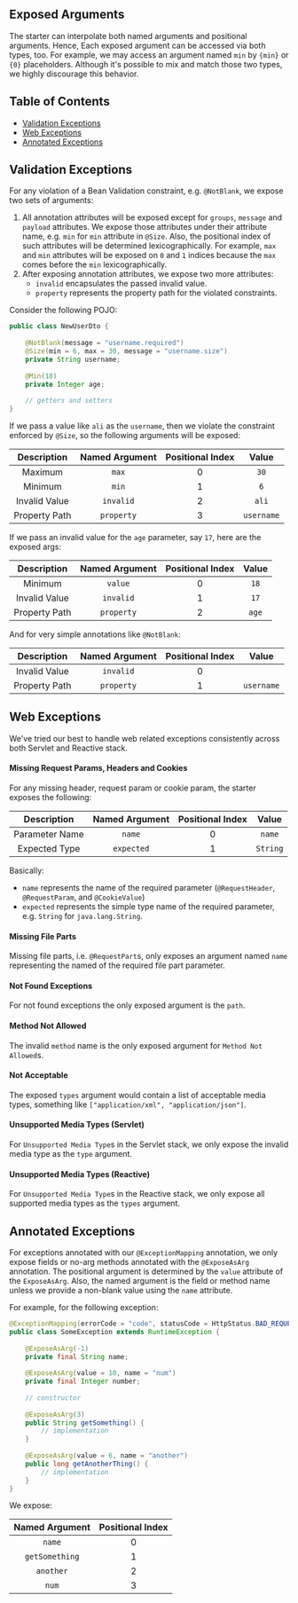 Exposed Arguments
--
The starter can interpolate both named arguments and positional arguments. Hence, Each exposed argument can be accessed via
both types, too. For example, we may access an argument named `min` by `{min}` or `{0}` placeholders. Although it's possible
to mix and match those two types, we highly discourage this behavior.

## Table of Contents

  * [Validation Exceptions](#validation-exceptions) 
  * [Web Exceptions](#web-exceptions)
  * [Annotated Exceptions](#annotated-exceptions)
  
## Validation Exceptions
For any violation of a Bean Validation constraint, e.g. `@NotBlank`, we expose two sets of arguments:
 1. All annotation attributes will be exposed except for `groups`, `message` and `payload` attributes. We expose those 
 attributes under their attribute name, e.g. `min` for `min` attribute in `@Size`. Also, the positional index of such 
 attributes will be determined lexicographically. For example, `max` and `min` attributes will be exposed on `0` and `1`
 indices because the `max` comes before the `min` lexicographically.
 2. After exposing annotation attributes, we expose two more attributes:
    - `invalid` encapsulates the passed invalid value.
    - `property` represents the property path for the violated constraints.
  
Consider the following POJO:
```java
public class NewUserDto {
    
    @NotBlank(message = "username.required")
    @Size(min = 6, max = 30, message = "username.size")
    private String username;
    
    @Min(18)
    private Integer age;
    
    // getters and setters
}
```

If we pass a value like `ali` as the `username`, then we violate the constraint enforced by `@Size`, so the following
arguments will be exposed:

| Description   | Named Argument | Positional Index |    Value   |
|:-------------:|:--------------:|:----------------:|:----------:|
| Maximum       | `max`          | 0                | `30`       |
| Minimum       | `min`          | 1                | `6`        |
| Invalid Value | `invalid`      | 2                | `ali`      |
| Property Path | `property`     | 3                | `username` |

If we pass an invalid value for the `age` parameter, say `17`, here are the exposed args:

| Description   | Named Argument | Positional Index |    Value   |
|:-------------:|:--------------:|:----------------:|:----------:|
| Minimum       | `value`        | 0                | `18`       |
| Invalid Value | `invalid`      | 1                | `17`       |
| Property Path | `property`     | 2                | `age`      |

And for very simple annotations like `@NotBlank`:

| Description   | Named Argument | Positional Index |    Value   |
|:-------------:|:--------------:|:----------------:|:----------:|
| Invalid Value | `invalid`      | 0                | `  `       |
| Property Path | `property`     | 1                | `username` |

## Web Exceptions
We've tried our best to handle web related exceptions consistently across both Servlet and Reactive stack.

#### Missing Request Params, Headers and Cookies
For any missing header, request param or cookie param, the starter exposes the following:

| Description   | Named Argument | Positional Index |    Value   |
|:-------------:|:--------------:|:----------------:|:----------:|
| Parameter Name| `name`         | 0                | `name`     |
| Expected Type | `expected`     | 1                | `String`   |

Basically:
 - `name` represents the name of the required parameter (`@RequestHeader`, `@RequestParam`, and `@CookieValue`)
 - `expected` represents the simple type name of the required parameter, e.g. `String` for `java.lang.String`.

#### Missing File Parts
Missing file parts, i.e. `@RequestPart`s, only exposes an argument named `name` representing the named of the required
file part parameter.

#### Not Found Exceptions
For not found exceptions the only exposed argument is the `path`.

#### Method Not Allowed
The invalid `method` name is the only exposed argument for `Method Not Allowed`s.

#### Not Acceptable
The exposed `types` argument would contain a list of acceptable media types, something like 
`["application/xml", "application/json"]`.

#### Unsupported Media Types (Servlet)
For `Unsupported Media Type`s in the Servlet stack, we only expose the invalid media type as the `type` argument.

#### Unsupported Media Types (Reactive)
For `Unsupported Media Type`s in the Reactive stack, we only expose all supported media types as the `types` argument.

## Annotated Exceptions
For exceptions annotated with our `@ExceptionMapping` annotation, we only expose fields or no-arg methods annotated with the
`@ExposeAsArg` annotation. The positional argument is determined by the `value` attribute of the `ExposeAsArg`. Also, the
named argument is the field or method name unless we provide a non-blank value using the `name` attribute.

For example, for the following exception:
```java
@ExceptionMapping(errorCode = "code", statusCode = HttpStatus.BAD_REQUEST)
public class SomeException extends RuntimeException {
    
    @ExposeAsArg(-1)
    private final String name;
    
    @ExposeAsArg(value = 10, name = "num")
    private final Integer number;
    
    // constructor
    
    @ExposeAsArg(3)
    public String getSomething() {
        // implementation
    }
    
    @ExposeAsArg(value = 6, name = "another")
    public long getAnotherThing() {
        // implementation
    }
}
```

We expose:

| Named Argument | Positional Index |
|:--------------:|:----------------:|
| `name`         | 0                |
| `getSomething` | 1                | 
| `another`      | 2                | 
| `num`          | 3                | 
